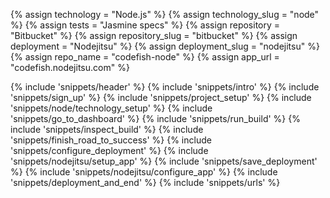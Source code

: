 {% assign technology = "Node.js" %}
{% assign technology_slug = "node" %}
{% assign tests = "Jasmine specs" %}
{% assign repository = "Bitbucket" %}
{% assign repository_slug = "bitbucket" %}
{% assign deployment = "Nodejitsu" %}
{% assign deployment_slug = "nodejitsu" %}
{% assign repo_name = "codefish-node" %}
{% assign app_url = "codefish.nodejitsu.com" %}

{% include 'snippets/header' %}
{% include 'snippets/intro' %}
{% include 'snippets/sign_up' %}
{% include 'snippets/project_setup' %}
{% include 'snippets/node/technology_setup' %}
{% include 'snippets/go_to_dashboard' %}
{% include 'snippets/run_build' %}
{% include 'snippets/inspect_build' %}
{% include 'snippets/finish_road_to_success' %}
{% include 'snippets/configure_deployment' %}
{% include 'snippets/nodejitsu/setup_app' %}
{% include 'snippets/save_deployment' %}
{% include 'snippets/nodejitsu/configure_app' %}
{% include 'snippets/deployment_and_end' %}
{% include 'snippets/urls' %}

